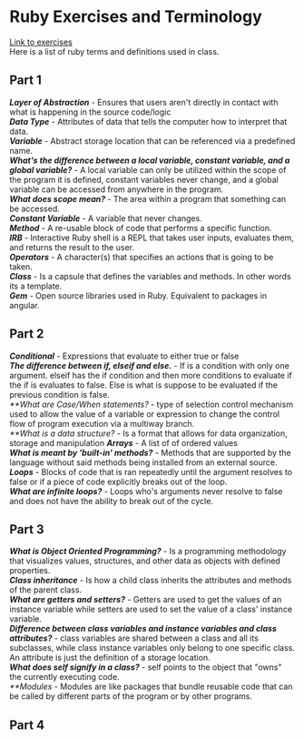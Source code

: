 # Ruby Exercises and Terminology
[Link to exercises](https://github.com/cruzgerman216/CodeLabs-Ruby-on-Rails-Exercises) <br>
Here is a list of ruby terms and definitions used in class.

## Part 1
<em>**Layer of Abstraction**</em> - Ensures that users aren't directly in contact with what is happening in the source code/logic <br>
<em>**Data Type**</em> - Attributes of data that tells the computer how to interpret that data. <br>
<em>**Variable**</em> - Abstract storage location that can be referenced via a predefined name. <br>
<em>**What's the difference between a local variable, constant variable, and a global variable?**</em> - A local variable can only be utilized within the scope of the program it is defined, constant variables never change, and a global variable can be accessed from anywhere in the program. <br>
<em>**What does scope mean?**</em> - The area within a program that something can be accessed. <br>
<em>**Constant Variable**</em> - A variable that never changes. <br>
<em>**Method**</em> - A re-usable block of code that performs a specific function. <br>
<em>**IRB**</em> - Interactive Ruby shell is a REPL that takes user inputs, evaluates them, and returns the result to the user.  <br>
<em>**Operators**</em> - A character(s) that specifies an actions that is going to be taken. <br>
<em>**Class**</em> - Is a capsule that defines the variables and methods. In other words its a template. <br>
<em>**Gem**</em> - Open source libraries used in Ruby. Equivalent to packages in angular. <br>

## Part 2
<em>**Conditional**</em> - Expressions that evaluate to either true or false <br>
<em>**The difference between if, elseif and else.**</em> - If is a condition with only one argument. elseif has the 
if condition and then more conditions to evaluate if the if is evaluates to false. Else is what is suppose to be 
evaluated if the previous condition is false. <br>
<em>**What are Case/When statements? </em> - type of selection control mechanism used to allow the value of a 
variable or expression to change the control flow of program execution via a multiway branch. <br>
<em>**What is a data structure? </em> - Is a format that allows for data organization, storage and manipulation <rb>
<em>**Arrays**</em> - A list of of ordered values <br>
<em>**What is meant by 'built-in' methods?**</em> - Methods that are supported by the language without said methods 
being installed from an external source. <br>
<em>**Loops**</em> - Blocks of code that is ran repeatedly until the argument resolves to false or if a piece of 
code explicitly breaks out of the loop. 
<br>
<em>**What are infinite loops?**</em> - Loops who's arguments never resolve to false and does not have the ability 
to break out of the cycle. <br>

## Part 3
<em>**What is Object Oriented Programming?**</em> - Is a programming methodology that visualizes values, structures, 
and other data as objects with defined properties.<br>
<em>**Class inheritance**</em> - Is how a child class inherits the attributes and methods of the parent class. <br>
<em>**What are getters and setters?**</em> - Getters are used to get the values of an instance variable while 
setters are used to set the value of a class' instance variable. <br>
<em>**Difference between class variables and instance variables and class attributes?**</em> -  class variables are 
shared between a class and all its subclasses, while class instance variables only belong to one specific class. 
An attribute is just the definition of a storage location. <br>
<em>**What does self signify in a class?**</em> - self points to the object that "owns" the currently executing code.<br>
<em>**Modules</em> - Modules are like packages that bundle reusable code that can be called by different parts of 
the program or by other programs.<br>
## Part 4